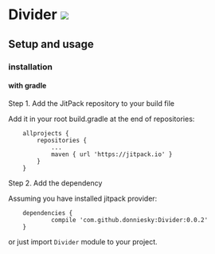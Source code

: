 # Divider [![](https://jitpack.io/v/donniesky/Divider.svg)](https://jitpack.io/#donniesky/Divider)

## Setup and usage
### installation

#### with gradle

Step 1. Add the JitPack repository to your build file

Add it in your root build.gradle at the end of repositories:
```GRADLE
	allprojects {
		repositories {
			...
			maven { url 'https://jitpack.io' }
		}
	}
```
Step 2. Add the dependency

Assuming you have installed jitpack provider:
```GRADLE
	dependencies {
	        compile 'com.github.donniesky:Divider:0.0.2'
	}

```

or just import `Divider` module to your project.
